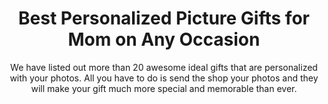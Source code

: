 ---
layout: post
title: Best Personalized Picture Gifts for Mom on Any Occasion
subtitle: We have listed out more than 20 awesome ideal gifts that are personalized with your photos. All you have to do is send the shop your photos and they will make your gift much more special and memorable than ever.
header-img: "img/post/2023/09/copied/medium_picture_gifts_for_mom_e80db249ca.png"
header-style: text
permalink: "/picture-gifts-mom/"
catalog: true
tags:
  - Recipients 
  - Men
---   